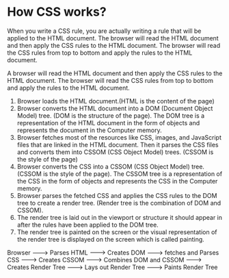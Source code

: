 # How CSS works?

When you write a CSS rule, you are actually writing a rule that will be applied to the HTML document. The browser will read the HTML document and then apply the CSS rules to the HTML document. The browser will read the CSS rules from top to bottom and apply the rules to the HTML document.

A browser will read the HTML document and then apply the CSS rules to the HTML document. The browser will read the CSS rules from top to bottom and apply the rules to the HTML document.

1. Browser loads the HTML document.(HTML is the content of the page)
2. Browser converts the HTML document into a DOM (Document Object Model) tree. (DOM is the structure of the page). The DOM tree is a representation of the HTML document in the form of objects and represents the document in the Computer memory.
3. Browser fetches most of the resources like CSS, images, and JavaScript files that are linked in the HTML document. Then it parses the CSS files and converts them into CSSOM (CSS Object Model) trees. (CSSOM is the style of the page)
4. Browser converts the CSS into a CSSOM (CSS Object Model) tree. (CSSOM is the style of the page). The CSSOM tree is a representation of the CSS in the form of objects and represents the CSS in the Computer memory.
5. Browser parses the fetched CSS and applies the CSS rules to the DOM tree to create a render tree. (Render tree is the combination of DOM and CSSOM).
6. The render tree is laid out in the viewport or structure it should appear in after the rules have been applied to the DOM tree.
7. The render tree is painted on the screen or the visual representation of the render tree is displayed on the screen which is called painting.

Browser ---> Parses HTML ---> Creates DOM ---> fetches and Parses CSS ---> Creates CSSOM ---> Combines DOM and CSSOM ---> Creates Render Tree ---> Lays out Render Tree ---> Paints Render Tree
